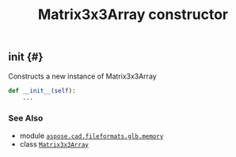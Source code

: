﻿---
title: Matrix3x3Array constructor
second_title: Aspose.CAD for Python via .NET API References
description: 
type: docs
weight: 10
url: /python-net/aspose.cad.fileformats.glb.memory/matrix3x3array/__init__/
is_root: false
---

## __init__ {#}

Constructs a new instance of Matrix3x3Array



```python
def __init__(self):
    ...
```





### See Also
* module [`aspose.cad.fileformats.glb.memory`](../../)
* class [`Matrix3x3Array`](/cad/python-net/aspose.cad.fileformats.glb.memory/matrix3x3array)
